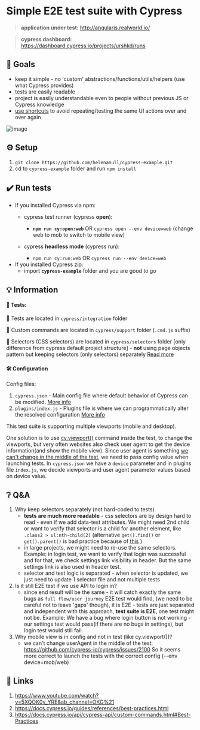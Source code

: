 # **Simple** E2E test suite with Cypress
> **application under test:** http://angularjs.realworld.io/

> **cypress dashboard:** https://dashboard.cypress.io/projects/urshkd/runs

## :goal_net: Goals
- keep it simple - no 'custom' abstractions/functions/utils/helpers (use what Cypress provides)
- tests are easily readable
- project is easily understandable even to people without previous JS or Cypress knowledge
- [use shortcuts](https://docs.cypress.io/api/cypress-api/custom-commands#4-Skip-your-UI-as-much-as-possible) to avoid repeating/testing the same UI actions over and over again

![image](https://user-images.githubusercontent.com/48861601/110022516-af6f2400-7d34-11eb-8b13-f21789331cb3.png)


## :gear: Setup

1. `git clone https://github.com/helenanull/cypress-example.git`
2. cd to `cypress-example` folder and run `npm install`


## :heavy_check_mark: Run tests

- If you installed Cypress via npm: 
    - cypress test runner (cypress __open__):
      - **`npm run cy:open:web`** OR `cypress open --env device=web` (change web to mob to switch to mobile view)
    
    - cypress __headless mode__ (cypress run):
      - `npm run cy:run:web` OR `cypress run --env device=web`
- If you installed Cypress zip:
    - import **`cypress-example`** folder and you are good to go

## :bulb: Information
#### :test_tube: Tests:
:file_folder: Tests are located in `cypress/integration` folder

:file_folder: Custom commands are located in `cypress/support` folder (`.cmd.js` suffix)

:file_folder: Selectors (CSS selectors) are located in `cypress/selectors` folder [only difference from cypress default project structure] - __not__ using page objects pattern but keeping selectors (only selectors) separately [Read more](https://github.com/helenanull/cypress-example#grey_question-qa)

#### :hammer_and_wrench: Configuration
Config files:
1. `cypress.json` - Main config file where default behavior of Cypress can be modified. [More info](https://docs.cypress.io/guides/references/configuration#cypress-json)
2. `plugins/index.js` - Plugins file is where we can programmatically alter the resolved configuration [More info](https://docs.cypress.io/guides/tooling/plugins-guide#Use-Cases)

This test suite is supporting multiple viewports (mobile and desktop). 

One solution is to use [cy.viewport()](https://docs.cypress.io/api/commands/viewport) command inside the test, to change the viewports, but very often websites also check user agent to get the device information(and show the mobile view). Since user agent is something [we can't change in the middle of the test](https://github.com/cypress-io/cypress/issues/2100), we need to pass config value when launching tests. In `cypress.json` we have a `device` parameter and in plugins file `index.js`, we decide viewports and user agent parameter values based on device value.

## :grey_question: Q&A
1. Why keep selectors separately (not hard-coded to tests)
    - **tests are much more readable** - css selectors are by design hard to read - even if we add data-test attributes. We might need 2nd child or want to verify that selector is a child for another element, like `.class2 > ul:nth-child(2)` (alternative `get().find()` or `get().parent()` is bad practice because of [this](https://docs.cypress.io/guides/core-concepts/retry-ability.html#Only-the-last-command-is-retried) )
    - in large projects, we might need to re-use the same selectors. Example: in login test, we want to verify that login was successful and for that, we check settings link visibility in header. But the same settings link is also used in header test.
    - selector and test logic is separated - when selector is updated, we just need to update 1 selector file and not multiple tests
2. Is it still E2E test if we use API to login in?
     - since end result will be the same - it will catch exactly the same bugs as `full flow/user journey` E2E test would find, (we need to be careful not to leave 'gaps' though), it is E2E - tests are just separated and independent with this approach, **test suite is E2E**, one test might not be. Example: We have a bug where login button is not working - our settings test would pass(if there are no bugs in settings), but login test would still fail.
4. Why mobile view is in config and not in test (like cy.viewport())?
    - we can't change userAgent in the middle of the test:
        https://github.com/cypress-io/cypress/issues/2100
        So it seems more correct to launch the tests with the correct config (--env device=mob/web)


## :link: Links

1. https://www.youtube.com/watch?v=5XQOK0v_YRE&ab_channel=OKG%21
2. https://docs.cypress.io/guides/references/best-practices.html
3. https://docs.cypress.io/api/cypress-api/custom-commands.html#Best-Practices
